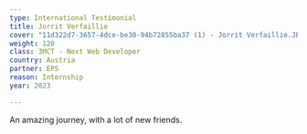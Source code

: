 ```yaml
---
type: International Testimonial
title: Jorrit Verfaillie
cover: "11d322d7-3657-4dce-be30-94b72855ba37 (1) - Jorrit Verfaillie.JPG"
weight: 120
class: 3MCT - Next Web Developer
country: Austria
partner: EPS
reason: Internship
year: 2023

---
```


An amazing journey, with a lot of new friends.